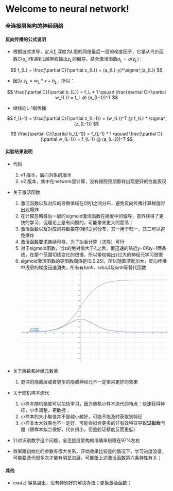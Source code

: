 # Welcome to neural network!

### 全连接层架构的神经网络

#### 反向传播的公式说明

* 根据链式求导，定义$f_{L}$深度为L层的网络最后一层的梯度因子，它是从代价函数$C(a_{L})$传递到L层带权输出$z_L$的偏导，结合激活函数$a_{L} = \sigma({z_L})$ :

$$
f_{L} = \frac{\partial C}{\partial z_{L}} = (a_{L}-y)*\sigma^,(z_{L})
$$

* 因为 $z_L = w_L * x + b_L$，所以：

$$
\frac{\partial C}{\partial b_{L}} = f_L * 1  \qquad
\frac{\partial C}{\partial w_{L}} = f_L @ (a_{L-1})^T
$$

* 继续向L-1层传播

$$
f_{L-1} = \frac{\partial C}{\partial z_{L-1}} = (w_{L})^T @ f_{L} * \sigma^,(z_{L-1})
$$

$$
\frac{\partial C}{\partial b_{L-1}} = f_{L-1} * 1  \qquad
\frac{\partial C}{\partial w_{L-1}} = f_{L-1} @ (a_{L-2})^T
$$

#### 实验结果说明

* 代码
  
  1. v1 版本，面向对象的版本
  2. v2 版本，集中在network里计算，没有按照预期那样出现更好的性能表现
* 关于激活函数
  
  1. 激活函数以及对应的导数值域在0到1之间分布，避免反向传播计算梯度时出现爆炸
  2. 在计算忽略最后一层的sigmoid激活函数在梯度中的偏导，意外获得了更快的学习，但理论上是有问题的，可能带来更大的震荡；
  3. 激活函数以及对应的导数要在0到1之间分布，其一用于归一，其二可以避免爆炸
  4. 激活函数要求连续可导，为了拟合计算（求导）可行
  5. 对于sigmoid函数，当z的绝对值大于4之后，很迅速的贴近y=0和y=1两条线，在那个范围切线变化的很慢，所以带权输出z过大的神经元学习很慢
  6. sigmoid激活函数的导函数阈值是(0,0.25]，所以随着深度加大，反向传播中浅层的梯度迅速消失，所有有*tanh*、*relu*以及*sinh*等替代函数
     ![Alt](./assets/sigmoid.png)
* 关于层数和神经元数量
  
  1. 更深的隐藏层或者更多的隐藏神经元不一定带来更好的效果
* 关于随机样本迭代
  
  1. 小样本随机梯度可以加快学习，因为随机小样本迭代的特点：快速获得特征，小步调整，更敏捷；
  2. 小样本的大小取值并不是越小越好，可能不能及时获取到特征
  3. 小样本太大效果也不一定好，可能会拟合更多的非有效特征导致**过拟合**问题（跟样本拟合很好，代价很小，但是验证精度反而更低）
* 针对识别数字这个问题，全连接层架构的准确率极限在97%左右
* 效果跟初始化的参数有很大关系，开始效果比较差的情况下，学习进度没谱，可能要迭代很多次才能有明显进展，可能跟上述激活函数第六条特性有关；

#### 其他

* exp(z) 容易溢出，没有特别好的解决办法；更换激活函数；

